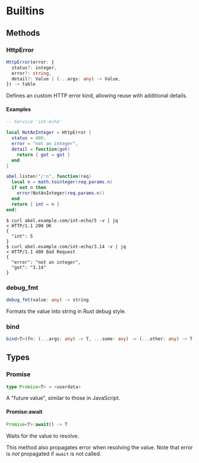 # Builtins

## Methods

### HttpError

```ts
HttpError(error: {
  status?: integer,
  error?: string,
  detail?: Value | (...args: any) -> Value,
}) -> table
```

Defines an custom HTTP error kind, allowing reuse with additional details.

#### Examples

```lua
-- Service 'int-echo'

local NotAnInteger = HttpError {
  status = 400,
  error = "not an integer",
  detail = function(got)
    return { got = got }
  end
}

abel.listen("/:n", function(req)
  local n = math.tointeger(req.params.n)
  if not n then
    error(NotAnInteger(req.params.n))
  end
  return { int = n }
end)
```

```console
$ curl abel.example.com/int-echo/5 -v | jq
< HTTP/1.1 200 OK
{
  "int": 5
}
$ curl abel.example.com/int-echo/3.14 -v | jq
< HTTP/1.1 400 Bad Request
{
  "error": "not an integer",
  "got": "3.14"
}
```

### debug_fmt

```ts
debug_fmt(value: any) -> string
```

Formats the value into string in Rust debug style.

### bind

```ts
bind<T>(fn: (...args: any) -> T, ...some: any) -> (...other: any) -> T
```

## Types

### Promise

```ts
type Promise<T> = <userdata>
```

A "future value", similar to those in JavaScript.

#### Promise:await

```ts
Promise<T>:await() -> T
```

Waits for the value to resolve.

This method also propagates error when resolving the value. Note that error is *not* propagated if `await` is not called.
